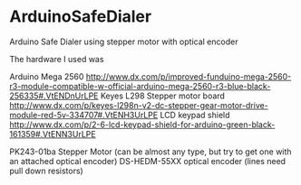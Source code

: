 # ArduinoSafeDialer
Arduino Safe Dialer using stepper motor with optical encoder



The hardware I used was

Arduino Mega 2560
http://www.dx.com/p/improved-funduino-mega-2560-r3-module-compatible-w-official-arduino-mega-2560-r3-blue-black-256335#.VtENDnUrLPE
Keyes L298 Stepper motor board
http://www.dx.com/p/keyes-l298n-v2-dc-stepper-gear-motor-drive-module-red-5v-334707#.VtENH3UrLPE
LCD keypad shield
http://www.dx.com/p/2-6-lcd-keypad-shield-for-arduino-green-black-161359#.VtENN3UrLPE

PK243-01ba Stepper Motor (can be almost any type, but try to get one with an attached optical encoder)
DS-HEDM-55XX optical encoder (lines need pull down resistors)

